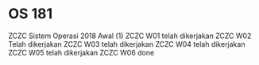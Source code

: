# OS 181
ZCZC Sistem Operasi 2018 Awal (1)
ZCZC W01 telah dikerjakan
ZCZC W02 Telah dikerjakan
ZCZC W03 telah dikerjakan
ZCZC W04 telah dikerjakan
ZCZC W05 telah dikerjakan
ZCZC W06 done
